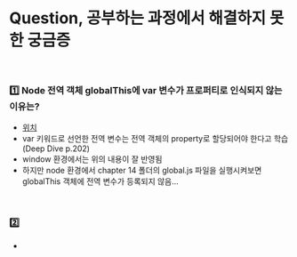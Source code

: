 # Question, 공부하는 과정에서 해결하지 못한 궁금증

<br>

### 1️⃣ Node 전역 객체 globalThis에 var 변수가 프로퍼티로 인식되지 않는 이유는?
- <a href="../chapter 14 전역 변수의 문제점">위치</a>
- var 키워드로 선언한 전역 변수는 전역 객체의 property로 할당되어야 한다고 학습 (Deep Dive p.202)
- window 환경에서는 위의 내용이 잘 반영됨
- 하지만 node 환경에서 chapter 14 폴더의 global.js 파일을 실행시켜보면 globalThis 객체에 전역 변수가 등록되지 않음...

<br>

### 2️⃣ 
- 

<br>